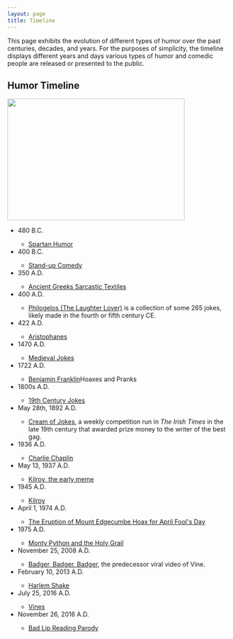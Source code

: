 ```yaml
---
layout: page
title: Timeline
---
```


<p class="message">
  This page exhibits the evolution of different types of humor over the past centuries, decades, and years. For the purposes of simplicity, the timeline displays different years and days various types of humor and comedic people are released or presented to the public.
</p>

## Humor Timeline
<a href="url"><img src="https://actamu.github.io/laughing-aggies/public/images/example_timeline.png" height="275" width="400" ></a>

<ul>
  <li>480 B.C.</li>
  <ul>
    <li><a href="https://www.warhistoryonline.com/history/sailors-life-day-life-royal-navy-sailor-1806.html">Spartan Humor</a></li>
  </ul>
  <li>400 B.C.</li>
  <ul>
    <li><a href="https://en.wikipedia.org/wiki/Stand-up_comedy">Stand-up Comedy</a></li>
  </ul>
  <li>350 A.D.</li>
  <ul>
    <li><a href="https://www.heritagedaily.com/2013/11/ancient-greeks-carved-out-catch-in-projectiles/100226">Ancient Greeks Sarcastic Textiles</a></li>
  </ul>
  <li>400 A.D.</li>
  <ul>
    <li><a href="http://www.stoa.org/diotima/anthology/quinn_jokes.shtml">Philogelos (The Laughter Lover)</a> is a collection of some 265 jokes, likely made in the fourth or fifth century CE.</li>
  </ul>
  <li>422 A.D.</li>
  <ul>
    <li><a href="http://www.notable-quotes.com/a/aristophanes_quotes.html">Aristophanes</a></li>
  </ul>
  <li>1470 A.D.</li>
  <ul>
    <li><a href="http://www.medievalists.net/2013/08/medieval-jokes/">Medieval Jokes</a></li>
  </ul>
  <li>1722 A.D.</li>
  <ul>
    <li><a href="http://mentalfloss.com/article/62668/6-ben-franklins-greatest-hoaxes-and-pranks">Benjamin Franklin</a>Hoaxes and Pranks</li>
  </ul>
  <li>1800s A.D.</li>
  <ul>
    <li><a href="https://www.npr.org/sections/npr-history-dept/2015/11/10/455415340/6-jokes-from-19th-century-america">19th Century Jokes</a></li>
  </ul>
  <li>May 28th, 1892 A.D.</li>
  <ul>
    <li><a href="https://www.irishtimes.com/news/offbeat/creamofjokes-11-jokes-that-were-funny-in-the-1800s-1.2575356">Cream of Jokes</a>, a weekly competition run in <i>The Irish Times</i> in the late 19th century that awarded prize money to the writer of the best gag.</li>
  </ul>
  <li>1936 A.D.</li>
  <ul>
    <li><a href="https://www.youtube.com/watch?v=HPSK4zZtzLI">Charlie Chaplin</a></li>
  </ul>
  <li>May 13, 1937 A.D.</li>
  <ul>
    <li><a href="http://www.cracked.com/article_19119_7-memes-that-went-viral-before-internet-existed.html">Kilroy, the early meme</a></li>
  </ul>
  <li>1945 A.D.</li>
  <ul>
    <li><a href="https://en.wikipedia.org/wiki/Kilroy_was_here">Kilroy</a></li>
  </ul>
  <li>April 1, 1974 A.D.</li>
  <ul>
    <li><a href="http://hoaxes.org/af_database/permalink/the_eruption_of_mount_edgecumbe/">The Eruption of Mount Edgecumbe Hoax for April Fool's Day</a></li>
  </ul>
  <li>1975 A.D.</li>
  <ul>
    <li><a href="https://www.youtube.com/watch?v=886hNDgwfMk">Monty Python and the Holy Grail</a></li>
  </ul>
  <li>November 25, 2008 A.D.</li>
  <ul>
    <li><a href="https://www.youtube.com/watch?v=NL6CDFn2i3I">Badger, Badger, Badger</a>, the predecessor viral video of Vine.</li>
  </ul>
  <li>February 10, 2013 A.D.</li>
  <ul>
    <li><a href="https://www.youtube.com/watch?v=4hpEnLtqUDg">Harlem Shake</a></li>  
  </ul>
  <li>July 25, 2016 A.D.</li>
  <ul>
    <li><a href="https://www.youtube.com/watch?v=unVb0UL7Iz4">Vines</a></li>  
  </ul>
  <li>November 26, 2016 A.D.</li>
  <ul>
    <li><a href="https://www.youtube.com/watch?v=U9t-slLl30E">Bad Lip Reading Parody</a></li>  
  </ul>
</ul>


